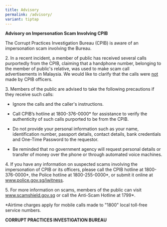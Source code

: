 ```yaml
---
title: Advisory
permalink: /advisory/
variant: tiptap
---
```

<p><strong>Advisory on Impersonation Scam Involving CPIB</strong>
</p>
<p>The Corrupt Practices Investigation Bureau (CPIB) is aware of an impersonation
scam involving the Bureau.</p>
<p>2. In a recent incident, a member of public has received several calls
purportedly from the CPIB, claiming that a handphone number, belonging
to the member of public's relative, was used to make scam call advertisements
in Malaysia. We would like to clarify that the calls were <u>not</u> made
by CPIB officers.</p>
<p>3. Members of the public are advised to take the following precautions
if they receive such calls:</p>
<ul data-tight="true" class="tight">
<li>
<p>Ignore the calls and the caller's instructions.</p>
</li>
<li>
<p>Call CPIB’s hotline at 1800-376-0000* for assistance to verify the authenticity
of such calls purported to be from the CPIB.</p>
</li>
<li>
<p>Do not provide your personal information such as your name, identification
number, passport details, contact details, bank credentials and One-Time
Password to the requestor.</p>
</li>
<li>
<p>Be reminded that no government agency will request personal details or
transfer of money over the phone or through automated voice machines.</p>
<p></p>
</li>
</ul>
<p>4. If you have any information on suspected scams involving the impersonation
of CPIB or its officers, please call the CPIB hotline at 1800-376-0000*,
the Police hotline at 1800-255-0000*, or submit it online at <a href="https://www.police.gov.sg/iwitness" rel="noopener noreferrer nofollow" target="_blank"><u>www.police.gov.sg/iwitness</u></a>.</p>
<p>5. For more information on scams, members of the public can visit <a href="https://www.scamalert.sg/" rel="noopener noreferrer nofollow" target="_blank"><u>www.scamshield.gov.sg</u></a> or
call the Anti-Scam Hotline at 1799*.</p>
<p>*Airtime charges apply for mobile calls made to "1800" local toll-free
service numbers.</p>
<p><strong>CORRUPT PRACTICES INVESTIGATION BUREAU</strong>
</p>
<p></p>